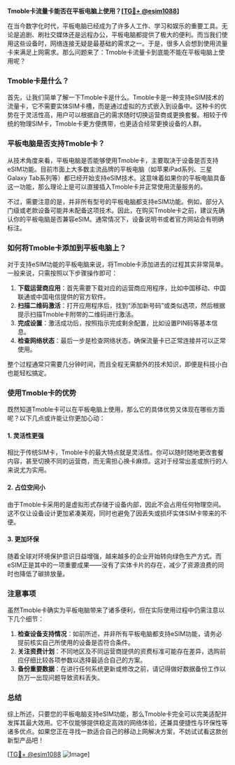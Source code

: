 **Tmoble卡流量卡能否在平板电脑上使用？[[TG💪+ @esim1088](https://t.me/s/esim1088)]**

在当今数字化时代，平板电脑已经成为了许多人工作、学习和娱乐的重要工具。无论是追剧、刷社交媒体还是远程办公，平板电脑都提供了极大的便利。而当我们使用这些设备时，网络连接无疑是最基础的需求之一。于是，很多人会想到使用流量卡来满足上网需求。那么问题来了：Tmoble卡流量卡到底能不能在平板电脑上使用呢？

### Tmoble卡是什么？

首先，让我们简单了解一下Tmoble卡是什么。Tmoble卡是一种支持eSIM技术的流量卡，它不需要实体SIM卡槽，而是通过虚拟的方式嵌入到设备中。这种卡的优势在于灵活性高，用户可以根据自己的需求随时切换运营商或更换套餐。相较于传统的物理SIM卡，Tmoble卡更方便携带，也更适合经常更换设备的人群。

### 平板电脑是否支持Tmoble卡？

从技术角度来看，平板电脑是否能够使用Tmoble卡，主要取决于设备是否支持eSIM功能。目前市面上大多数主流品牌的平板电脑（如苹果iPad系列、三星Galaxy Tab系列等）都已经开始支持eSIM技术。这意味着如果你的平板电脑具备这一功能，那么理论上是可以直接插入Tmoble卡并正常使用流量服务的。

不过，需要注意的是，并非所有型号的平板电脑都支持eSIM功能。例如，部分入门级或老款设备可能并未配备这项技术。因此，在购买Tmoble卡之前，建议先确认你的平板电脑是否兼容eSIM。通常情况下，设备说明书或者官方网站会有明确标注。

### 如何将Tmoble卡添加到平板电脑上？

对于支持eSIM功能的平板电脑来说，将Tmoble卡添加进去的过程其实非常简单。一般来说，只需按照以下步骤操作即可：

1. **下载运营商应用**：首先需要下载对应的运营商应用程序，比如中国移动、中国联通或中国电信提供的官方软件。
2. **扫描二维码激活**：打开应用程序后，找到“添加新号码”或类似选项，然后根据提示扫描Tmoble卡附带的二维码进行激活。
3. **完成设置**：激活成功后，按照指示完成剩余配置，比如设置PIN码等基本信息。
4. **检查网络状态**：最后一步是检查网络状态，确保流量卡已正常连接并可以正常使用。

整个过程通常只需要几分钟时间，而且全程无需额外的技术知识，即便是科技小白也能轻松搞定。

### 使用Tmoble卡的优势

既然知道Tmoble卡可以在平板电脑上使用，那么它的具体优势又体现在哪些方面呢？以下几点或许能让你更加心动：

#### 1. 灵活性更强
相比于传统SIM卡，Tmoble卡的最大特点就是灵活性。你可以随时随地更改套餐内容，甚至切换不同的运营商，而无需担心换卡麻烦。这对于经常出差或旅行的人来说尤为实用。

#### 2. 占位空间小
由于Tmoble卡采用的是虚拟形式存储于设备内部，因此不会占用任何物理空间。这不仅让设备设计更加紧凑美观，同时也避免了因丢失或损坏实体SIM卡带来的不便。

#### 3. 更加环保
随着全球对环境保护意识日益增强，越来越多的企业开始转向绿色生产方式。而eSIM正是其中的一项重要成果——没有了实体卡片的存在，减少了资源浪费的同时也降低了碳排放量。

### 注意事项

虽然Tmoble卡确实为平板电脑带来了诸多便利，但在实际使用过程中仍需注意以下几个细节：

1. **检查设备支持情况**：如前所述，并非所有平板电脑都支持eSIM功能，请务必提前核实自己所使用的设备是否符合条件。
2. **关注资费计划**：不同地区及不同运营商提供的资费标准可能存在差异，选购前应仔细比较各项参数以选择最适合自己的方案。
3. **备份重要数据**：在进行任何系统更新或修改之前，请记得做好数据备份工作以防万一出现问题导致资料丢失。

### 总结

综上所述，只要您的平板电脑支持eSIM功能，那么Tmoble卡完全可以完美适配并发挥其最大效用。它不仅能够提供稳定高效的网络体验，还兼具便捷性与环保性等诸多优点。如果您正在寻找一款适合自己的移动上网解决方案，不妨试试看这款创新型产品吧！

[[TG💪+ @esim1088](https://t.me/s/esim1088) ![Image](https://i.postimg.cc/4NQfJmqS/Snipaste-2025-05-13-00-14-12.png)]